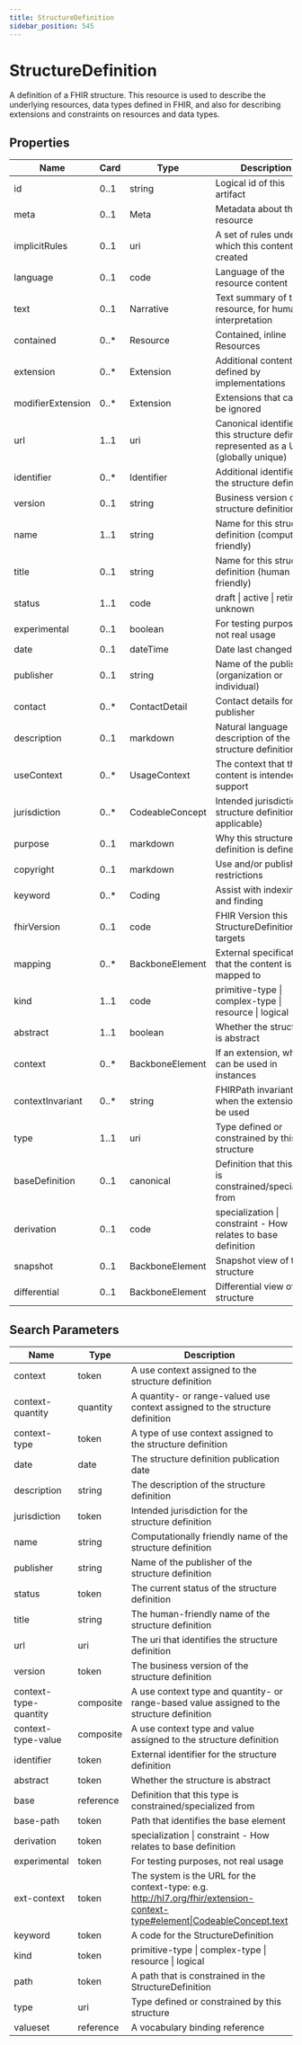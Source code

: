 ```yaml
---
title: StructureDefinition
sidebar_position: 545
---
```


# StructureDefinition

A definition of a FHIR structure. This resource is used to describe the underlying resources, data types defined in
FHIR, and also for describing extensions and constraints on resources and data types.

## Properties

| Name              | Card  | Type            | Description                                                                                |
| ----------------- | ----- | --------------- | ------------------------------------------------------------------------------------------ |
| id                | 0..1  | string          | Logical id of this artifact                                                                |
| meta              | 0..1  | Meta            | Metadata about the resource                                                                |
| implicitRules     | 0..1  | uri             | A set of rules under which this content was created                                        |
| language          | 0..1  | code            | Language of the resource content                                                           |
| text              | 0..1  | Narrative       | Text summary of the resource, for human interpretation                                     |
| contained         | 0..\* | Resource        | Contained, inline Resources                                                                |
| extension         | 0..\* | Extension       | Additional content defined by implementations                                              |
| modifierExtension | 0..\* | Extension       | Extensions that cannot be ignored                                                          |
| url               | 1..1  | uri             | Canonical identifier for this structure definition, represented as a URI (globally unique) |
| identifier        | 0..\* | Identifier      | Additional identifier for the structure definition                                         |
| version           | 0..1  | string          | Business version of the structure definition                                               |
| name              | 1..1  | string          | Name for this structure definition (computer friendly)                                     |
| title             | 0..1  | string          | Name for this structure definition (human friendly)                                        |
| status            | 1..1  | code            | draft \| active \| retired \| unknown                                                      |
| experimental      | 0..1  | boolean         | For testing purposes, not real usage                                                       |
| date              | 0..1  | dateTime        | Date last changed                                                                          |
| publisher         | 0..1  | string          | Name of the publisher (organization or individual)                                         |
| contact           | 0..\* | ContactDetail   | Contact details for the publisher                                                          |
| description       | 0..1  | markdown        | Natural language description of the structure definition                                   |
| useContext        | 0..\* | UsageContext    | The context that the content is intended to support                                        |
| jurisdiction      | 0..\* | CodeableConcept | Intended jurisdiction for structure definition (if applicable)                             |
| purpose           | 0..1  | markdown        | Why this structure definition is defined                                                   |
| copyright         | 0..1  | markdown        | Use and/or publishing restrictions                                                         |
| keyword           | 0..\* | Coding          | Assist with indexing and finding                                                           |
| fhirVersion       | 0..1  | code            | FHIR Version this StructureDefinition targets                                              |
| mapping           | 0..\* | BackboneElement | External specification that the content is mapped to                                       |
| kind              | 1..1  | code            | primitive-type \| complex-type \| resource \| logical                                      |
| abstract          | 1..1  | boolean         | Whether the structure is abstract                                                          |
| context           | 0..\* | BackboneElement | If an extension, where it can be used in instances                                         |
| contextInvariant  | 0..\* | string          | FHIRPath invariants - when the extension can be used                                       |
| type              | 1..1  | uri             | Type defined or constrained by this structure                                              |
| baseDefinition    | 0..1  | canonical       | Definition that this type is constrained/specialized from                                  |
| derivation        | 0..1  | code            | specialization \| constraint - How relates to base definition                              |
| snapshot          | 0..1  | BackboneElement | Snapshot view of the structure                                                             |
| differential      | 0..1  | BackboneElement | Differential view of the structure                                                         |

## Search Parameters

| Name                  | Type      | Description                                                                                                               | Expression                                            |
| --------------------- | --------- | ------------------------------------------------------------------------------------------------------------------------- | ----------------------------------------------------- |
| context               | token     | A use context assigned to the structure definition                                                                        | StructureDefinition.useContext.value                  |
| context-quantity      | quantity  | A quantity- or range-valued use context assigned to the structure definition                                              | StructureDefinition.useContext.value                  |
| context-type          | token     | A type of use context assigned to the structure definition                                                                | StructureDefinition.useContext.code                   |
| date                  | date      | The structure definition publication date                                                                                 | StructureDefinition.date                              |
| description           | string    | The description of the structure definition                                                                               | StructureDefinition.description                       |
| jurisdiction          | token     | Intended jurisdiction for the structure definition                                                                        | StructureDefinition.jurisdiction                      |
| name                  | string    | Computationally friendly name of the structure definition                                                                 | StructureDefinition.name                              |
| publisher             | string    | Name of the publisher of the structure definition                                                                         | StructureDefinition.publisher                         |
| status                | token     | The current status of the structure definition                                                                            | StructureDefinition.status                            |
| title                 | string    | The human-friendly name of the structure definition                                                                       | StructureDefinition.title                             |
| url                   | uri       | The uri that identifies the structure definition                                                                          | StructureDefinition.url                               |
| version               | token     | The business version of the structure definition                                                                          | StructureDefinition.version                           |
| context-type-quantity | composite | A use context type and quantity- or range-based value assigned to the structure definition                                | StructureDefinition.useContext                        |
| context-type-value    | composite | A use context type and value assigned to the structure definition                                                         | StructureDefinition.useContext                        |
| identifier            | token     | External identifier for the structure definition                                                                          | StructureDefinition.identifier                        |
| abstract              | token     | Whether the structure is abstract                                                                                         | StructureDefinition.abstract                          |
| base                  | reference | Definition that this type is constrained/specialized from                                                                 | StructureDefinition.baseDefinition                    |
| base-path             | token     | Path that identifies the base element                                                                                     | StructureDefinition.snapshot.element.base.path        |
| derivation            | token     | specialization \| constraint - How relates to base definition                                                             | StructureDefinition.derivation                        |
| experimental          | token     | For testing purposes, not real usage                                                                                      | StructureDefinition.experimental                      |
| ext-context           | token     | The system is the URL for the context-type: e.g. http://hl7.org/fhir/extension-context-type#element\|CodeableConcept.text | StructureDefinition.context.type                      |
| keyword               | token     | A code for the StructureDefinition                                                                                        | StructureDefinition.keyword                           |
| kind                  | token     | primitive-type \| complex-type \| resource \| logical                                                                     | StructureDefinition.kind                              |
| path                  | token     | A path that is constrained in the StructureDefinition                                                                     | StructureDefinition.snapshot.element.path             |
| type                  | uri       | Type defined or constrained by this structure                                                                             | StructureDefinition.type                              |
| valueset              | reference | A vocabulary binding reference                                                                                            | StructureDefinition.snapshot.element.binding.valueSet |
